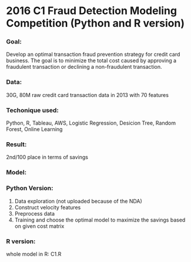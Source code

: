 # 2016 C1 Fraud Detection Modeling Competition (Python and R version)

### Goal: 
Develop an optimal transaction fraud prevention strategy for credit card business. The goal is to minimize the total cost caused by approving a fraudulent transaction or declining a non-fraudulent transaction.

### Data: 
30G, 80M raw credit card transaction data in 2013 with 70 features

### Techonique used: 
Python, R, Tableau, AWS, Logistic Regression, Desicion Tree, Random Forest, Online Learning

### Result: 
2nd/100 place in terms of savings

### Model: 
### Python Version:
1. Data exploration (not uploaded because of the NDA)
1. Construct velocity features 
2. Preprocess data
3. Training and choose the optimal model to maximize the savings based on given cost matrix

### R version:
whole model in R: C1.R



